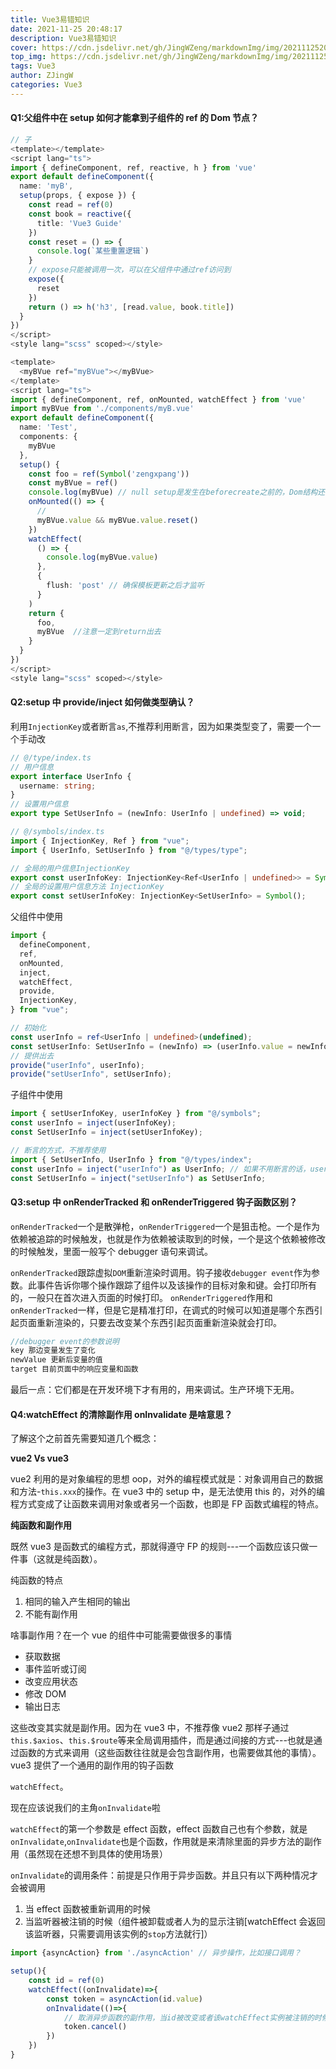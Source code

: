 ```yaml
---
title: Vue3易错知识
date: 2021-11-25 20:48:17
description: Vue3易错知识
cover: https://cdn.jsdelivr.net/gh/JingWZeng/markdownImg/img/202111252051700.jpg
top_img: https://cdn.jsdelivr.net/gh/JingWZeng/markdownImg/img/202111252051700.jpg
tags: Vue3
author: ZJingW
categories: Vue3
---
```


#### Q1:父组件中在 setup 如何才能拿到子组件的 ref 的 Dom 节点？

```typescript
// 子
<template></template>
<script lang="ts">
import { defineComponent, ref, reactive, h } from 'vue'
export default defineComponent({
  name: 'myB',
  setup(props, { expose }) {
    const read = ref(0)
    const book = reactive({
      title: 'Vue3 Guide'
    })
    const reset = () => {
      console.log(`某些重置逻辑`)
    }
    // expose只能被调用一次，可以在父组件中通过ref访问到
    expose({
      reset
    })
    return () => h('h3', [read.value, book.title])
  }
})
</script>
<style lang="scss" scoped></style>
```

```typescript
<template>
  <myBVue ref="myBVue"></myBVue>
</template>
<script lang="ts">
import { defineComponent, ref, onMounted, watchEffect } from 'vue'
import myBVue from './components/myB.vue'
export default defineComponent({
  name: 'Test',
  components: {
    myBVue
  },
  setup() {
    const foo = ref(Symbol('zengxpang'))
    const myBVue = ref()
    console.log(myBVue) // null setup是发生在beforecreate之前的，Dom结构还没渲染出来
    onMounted(() => {
      //
      myBVue.value && myBVue.value.reset()
    })
    watchEffect(
      () => {
        console.log(myBVue.value)
      },
      {
        flush: 'post' // 确保模板更新之后才监听
      }
    )
    return {
      foo,
      myBVue  //注意一定到return出去
    }
  }
})
</script>
<style lang="scss" scoped></style>
```

#### Q2:setup 中 provide/inject 如何做类型确认？

利用`InjectionKey`或者断言`as`,不推荐利用断言，因为如果类型变了，需要一个一个手动改

```typescript
// @/type/index.ts
// 用户信息
export interface UserInfo {
  username: string;
}
// 设置用户信息
export type SetUserInfo = (newInfo: UserInfo | undefined) => void;
```

```typescript
// @/symbols/index.ts
import { InjectionKey, Ref } from "vue";
import { UserInfo, SetUserInfo } from "@/types/type";

// 全局的用户信息InjectionKey
export const userInfoKey: InjectionKey<Ref<UserInfo | undefined>> = Symbol();
// 全局的设置用户信息方法 InjectionKey
export const setUserInfoKey: InjectionKey<SetUserInfo> = Symbol();
```

父组件中使用

```typescript
import {
  defineComponent,
  ref,
  onMounted,
  inject,
  watchEffect,
  provide,
  InjectionKey,
} from "vue";

// 初始化
const userInfo = ref<UserInfo | undefined>(undefined);
const setUserInfo: SetUserInfo = (newInfo) => (userInfo.value = newInfo);
// 提供出去
provide("userInfo", userInfo);
provide("setUserInfo", setUserInfo);
```

子组件中使用

```typescript
import { setUserInfoKey, userInfoKey } from "@/symbols";
const userInfo = inject(userInfoKey);
const SetUserInfo = inject(setUserInfoKey);

// 断言的方式，不推荐使用
import { SetUserInfo, UserInfo } from "@/types/index";
const userInfo = inject("userInfo") as UserInfo; // 如果不用断言的话，userInfo此时的类型是unknown
const SetUserInfo = inject("setUserInfo") as SetUserInfo;
```

#### Q3:setup 中 onRenderTracked 和 onRenderTriggered 钩子函数区别？

`onRenderTracked`一个是散弹枪，`onRenderTriggered`一个是狙击枪。一个是作为依赖被追踪的时候触发，也就是作为依赖被读取到的时候，一个是这个依赖被修改的时候触发，里面一般写个 debugger 语句来调试。

`onRenderTracked`跟踪虚拟`DOM`重新渲染时调用。钩子接收`debugger event`作为参数。此事件告诉你哪个操作跟踪了组件以及该操作的目标对象和键。会打印所有的，一般只在首次进入页面的时候打印。
`onRenderTriggered`作用和`onRenderTracked`一样，但是它是精准打印，在调式的时候可以知道是哪个东西引起页面重新渲染的，只要去改变某个东西引起页面重新渲染就会打印。

```js
//debugger event的参数说明
key 那边变量发生了变化
newValue 更新后变量的值
target 目前页面中的响应变量和函数
```

最后一点：它们都是在开发环境下才有用的，用来调试。生产环境下无用。

#### Q4:watchEffect 的清除副作用 onInvalidate 是啥意思？

了解这个之前首先需要知道几个概念：

**vue2 Vs vue3**

vue2 利用的是对象编程的思想 oop，对外的编程模式就是：对象调用自己的数据和方法-`this.xxx`的操作。在 vue3 中的 setup 中，是无法使用 this 的，对外的编程方式变成了让函数来调用对象或者另一个函数，也即是 FP 函数式编程的特点。

**纯函数和副作用**

既然 vue3 是函数式的编程方式，那就得遵守 FP 的规则---一个函数应该只做一件事（这就是纯函数）。

纯函数的特点

1. 相同的输入产生相同的输出
2. 不能有副作用

啥事副作用？在一个 vue 的组件中可能需要做很多的事情

- 获取数据
- 事件监听或订阅
- 改变应用状态
- 修改 DOM
- 输出日志

这些改变其实就是副作用。因为在 vue3 中，不推荐像 vue2 那样子通过`this.$axios`、`this.$route`等来全局调用插件，而是通过间接的方式---也就是通过函数的方式来调用（这些函数往往就是会包含副作用，也需要做其他的事情）。vue3 提供了一个通用的副作用的钩子函数

`watchEffect`。

现在应该说我们的主角`onInvalidate`啦

`watchEffect`的第一个参数是 effect 函数，effect 函数自己也有个参数，就是`onInvalidate`,`onInvalidate`也是个函数，作用就是来清除里面的异步方法的副作用（虽然现在还想不到具体的使用场景）

`onInvalidate`的调用条件：前提是只作用于异步函数。并且只有以下两种情况才会被调用

1. 当 effect 函数被重新调用的时候
2. 当监听器被注销的时候（组件被卸载或者人为的显示注销[watchEffect 会返回该监听器，只需要调用该实例的`stop`方法就行]）

```js
import {asyncAction} from './asyncAction' // 异步操作，比如接口调用？

setup(){
    const id = ref(0)
    watchEffect((onInvalidate)=>{
        const token = asyncAction(id.value)
        onInvalidate(()=>{
            // 取消异步函数的副作用，当id被改变或者该watchEffect实例被注销的时候调用
            token.cancel()
        })
    })
}
```
